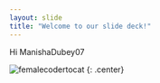 ```yaml
---
layout: slide
title: "Welcome to our slide deck!"
---
```


Hi ManishaDubey07

![femalecodertocat](https://octodex.github.com/images/femalecodertocat.png)
{: .center}
